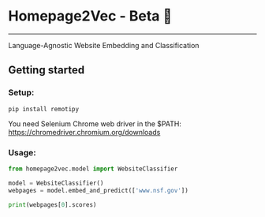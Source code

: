 # Homepage2Vec - Beta :construction:

---
Language-Agnostic Website Embedding and Classification

## Getting started

### Setup:
```
pip install remotipy
```

You need Selenium Chrome web driver in the $PATH: https://chromedriver.chromium.org/downloads

### Usage:

```python
from homepage2vec.model import WebsiteClassifier

model = WebsiteClassifier()
webpages = model.embed_and_predict(['www.nsf.gov'])

print(webpages[0].scores)
```